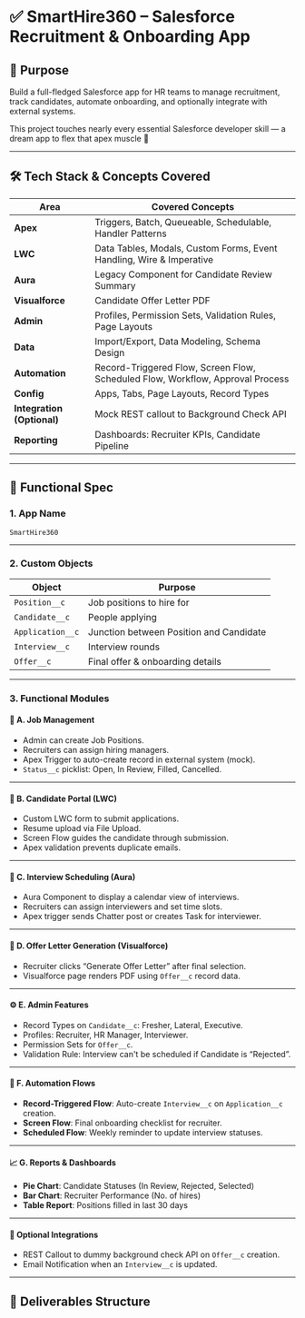 # ✅ SmartHire360 – Salesforce Recruitment & Onboarding App

## 🎯 Purpose
Build a full-fledged Salesforce app for HR teams to manage recruitment, track candidates, automate onboarding, and optionally integrate with external systems.

This project touches nearly every essential Salesforce developer skill — a dream app to flex that apex muscle 💪

---

## 🛠️ Tech Stack & Concepts Covered

| Area       | Covered Concepts |
|------------|------------------|
| **Apex**   | Triggers, Batch, Queueable, Schedulable, Handler Patterns |
| **LWC**    | Data Tables, Modals, Custom Forms, Event Handling, Wire & Imperative |
| **Aura**   | Legacy Component for Candidate Review Summary |
| **Visualforce** | Candidate Offer Letter PDF |
| **Admin**  | Profiles, Permission Sets, Validation Rules, Page Layouts |
| **Data**   | Import/Export, Data Modeling, Schema Design |
| **Automation** | Record-Triggered Flow, Screen Flow, Scheduled Flow, Workflow, Approval Process |
| **Config** | Apps, Tabs, Page Layouts, Record Types |
| **Integration (Optional)** | Mock REST callout to Background Check API |
| **Reporting** | Dashboards: Recruiter KPIs, Candidate Pipeline |

---

## 🧾 Functional Spec

### 1. App Name
`SmartHire360`

---

### 2. Custom Objects

| Object           | Purpose                                 |
|------------------|-----------------------------------------|
| `Position__c`     | Job positions to hire for               |
| `Candidate__c`    | People applying                         |
| `Application__c`  | Junction between Position and Candidate |
| `Interview__c`    | Interview rounds                        |
| `Offer__c`        | Final offer & onboarding details        |

---

### 3. Functional Modules

#### 🎯 A. Job Management
- Admin can create Job Positions.
- Recruiters can assign hiring managers.
- Apex Trigger to auto-create record in external system (mock).
- `Status__c` picklist: Open, In Review, Filled, Cancelled.

---

#### 🙋 B. Candidate Portal (LWC)
- Custom LWC form to submit applications.
- Resume upload via File Upload.
- Screen Flow guides the candidate through submission.
- Apex validation prevents duplicate emails.

---

#### 🤝 C. Interview Scheduling (Aura)
- Aura Component to display a calendar view of interviews.
- Recruiters can assign interviewers and set time slots.
- Apex trigger sends Chatter post or creates Task for interviewer.

---

#### 🧠 D. Offer Letter Generation (Visualforce)
- Recruiter clicks “Generate Offer Letter” after final selection.
- Visualforce page renders PDF using `Offer__c` record data.

---

#### ⚙️ E. Admin Features
- Record Types on `Candidate__c`: Fresher, Lateral, Executive.
- Profiles: Recruiter, HR Manager, Interviewer.
- Permission Sets for `Offer__c`.
- Validation Rule: Interview can't be scheduled if Candidate is “Rejected”.

---

#### 🔁 F. Automation Flows
- **Record-Triggered Flow**: Auto-create `Interview__c` on `Application__c` creation.
- **Screen Flow**: Final onboarding checklist for recruiter.
- **Scheduled Flow**: Weekly reminder to update interview statuses.

---

#### 📈 G. Reports & Dashboards
- **Pie Chart**: Candidate Statuses (In Review, Rejected, Selected)
- **Bar Chart**: Recruiter Performance (No. of hires)
- **Table Report**: Positions filled in last 30 days

---

#### 🔌 Optional Integrations
- REST Callout to dummy background check API on `Offer__c` creation.
- Email Notification when an `Interview__c` is updated.

---

## 📂 Deliverables Structure

